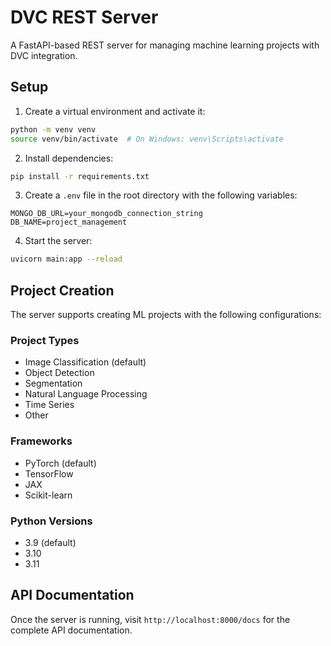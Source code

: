 # DVC REST Server

A FastAPI-based REST server for managing machine learning projects with DVC integration.

## Setup

1. Create a virtual environment and activate it:
```bash
python -m venv venv
source venv/bin/activate  # On Windows: venv\Scripts\activate
```

2. Install dependencies:
```bash
pip install -r requirements.txt
```

3. Create a `.env` file in the root directory with the following variables:
```env
MONGO_DB_URL=your_mongodb_connection_string
DB_NAME=project_management
```

4. Start the server:
```bash
uvicorn main:app --reload
```

## Project Creation

The server supports creating ML projects with the following configurations:

### Project Types
- Image Classification (default)
- Object Detection
- Segmentation
- Natural Language Processing
- Time Series
- Other

### Frameworks
- PyTorch (default)
- TensorFlow
- JAX
- Scikit-learn

### Python Versions
- 3.9 (default)
- 3.10
- 3.11

## API Documentation

Once the server is running, visit `http://localhost:8000/docs` for the complete API documentation. 